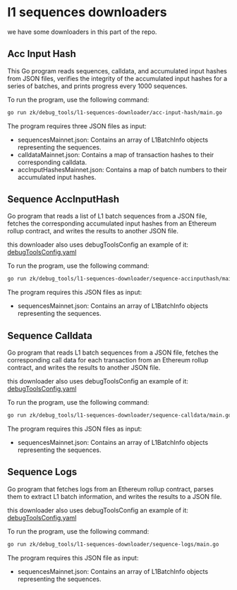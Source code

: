 # l1 sequences downloaders

we have some downloaders in this part of the repo.

## Acc Input Hash

This Go program reads sequences, calldata, and accumulated input hashes from JSON files, verifies the integrity of the accumulated input hashes for a series of batches, and prints progress every 1000 sequences.

To run the program, use the following command:

```sh
go run zk/debug_tools/l1-sequences-downloader/acc-input-hash/main.go
```

The program requires three JSON files as input:

- sequencesMainnet.json: Contains an array of L1BatchInfo objects representing the sequences.
- calldataMainnet.json: Contains a map of transaction hashes to their corresponding calldata.
- accInputHashesMainnet.json: Contains a map of batch numbers to their accumulated input hashes.

## Sequence AccInputHash

Go program that reads a list of L1 batch sequences from a JSON file, fetches the corresponding accumulated input hashes from an Ethereum rollup contract, and writes the results to another JSON file.

this downloader also uses debugToolsConfig an example of it: [debugToolsConfig.yaml](../../../debugToolsConfig.yaml.example)


To run the program, use the following command:

```sh
go run zk/debug_tools/l1-sequences-downloader/sequence-accinputhash/main.go
```

The program requires this JSON files as input:

- sequencesMainnet.json: Contains an array of L1BatchInfo objects representing the sequences.

## Sequence Calldata

Go program that reads L1 batch sequences from a JSON file, fetches the corresponding call data for each transaction from an Ethereum rollup contract, and writes the results to another JSON file.


this downloader also uses debugToolsConfig an example of it: [debugToolsConfig.yaml](../../../debugToolsConfig.yaml.example)

To run the program, use the following command:

```sh
go run zk/debug_tools/l1-sequences-downloader/sequence-calldata/main.go
```

The program requires this JSON files as input:

- sequencesMainnet.json: Contains an array of L1BatchInfo objects representing the sequences.

## Sequence Logs

Go program that fetches logs from an Ethereum rollup contract, parses them to extract L1 batch information, and writes the results to a JSON file.

this downloader also uses debugToolsConfig an example of it: [debugToolsConfig.yaml](../../../debugToolsConfig.yaml.example)

To run the program, use the following command:

```sh
go run zk/debug_tools/l1-sequences-downloader/sequence-logs/main.go
```

The program requires this JSON file as input:

- sequencesMainnet.json: Contains an array of L1BatchInfo objects representing the sequences.